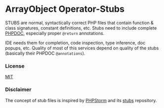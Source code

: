 # ArrayObject Operator-Stubs

STUBS are normal, syntactically correct PHP files that contain function & class signatures, constant definitions, etc.
Stubs need to include complete [PHPDOC], especially proper `@return` annotations.

IDE needs them for completion, code inspection, type inference, doc popups, etc. Quality of most of this services depend on quality of the stubs (basically their PHPDOC `@annotations`).

### License

[MIT]

### Disclaimer

The concept of stub files is inspired by [PHPStorm] and its [stubs][PHPStorm-stubs] repository.


[PHPDOC]:https://github.com/phpDocumentor/fig-standards/blob/master/proposed/phpdoc.md
[MIT]:https://opensource.org/licenses/MIT
[PHPStorm]:https://www.jetbrains.com/phpstorm/
[PHPStorm-stubs]:https://github.com/JetBrains/phpstorm-stubs
